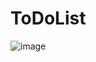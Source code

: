# ToDoList
![image](https://user-images.githubusercontent.com/126263177/221214894-d219f846-f618-4951-a6ef-0efcc0377854.png)

